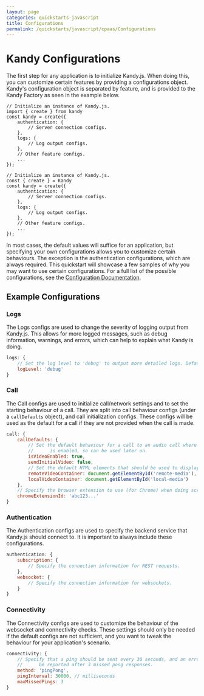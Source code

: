 ```yaml
---
layout: page
categories: quickstarts-javascript
title: Configurations
permalink: /quickstarts/javascript/cpaas/Configurations
---
```


# Kandy Configurations

The first step for any application is to initialize Kandy.js. When doing this, you can customize certain features by providing a configurations object. Kandy's configuration object is separated by feature, and is provided to the Kandy Factory as seen in the example below.

``` exclude javascript
// Initialize an instance of Kandy.js.
import { create } from kandy
const kandy = create({
    authentication: {
        // Server connection configs.
    },
    logs: {
        // Log output configs.
    },
    // Other feature configs.
    ...
});
```

``` hidden javascript
// Initialize an instance of Kandy.js.
const { create } = Kandy
const kandy = create({
    authentication: {
        // Server connection configs.
    },
    logs: {
        // Log output configs.
    },
    // Other feature configs.
    ...
});
```

In most cases, the default values will suffice for an application, but specifying your own configurations allows you to customize certain behaviours. The exception is the authentication configurations, which are always required. This quickstart will showcase a few samples of why you may want to use certain configurations. For a full list of the possible configurations, see the [Configuration Documentation](../docs#configurations).

## Example Configurations

### Logs

The Logs configs are used to change the severity of logging output from Kandy.js. This allows for more logged messages, such as debug information, warnings, and errors, which can help to explain what Kandy is doing.

``` javascript
logs: {
    // Set the log level to 'debug' to output more detailed logs. Default is 'warn'.
    logLevel: 'debug'
}
```

### Call

The Call configs are used to initialize call/network settings and to set the starting behaviour of a call. They are split into call behaviour configs (under a `callDefaults` object), and call initialization configs. These configs will be used as the default for a call if they are not provided when the call is made.

``` javascript
call: {
    callDefaults: {
        // Set the default behaviour for a call to an audio call where video
        //      is enabled, so can be used later on.
        isVideoEnabled: true,
        sendInitialVideo: false,
        // Set the default HTML elements that should be used to display call media.
        remoteVideoContainer: document.getElementById('remote-media'),
        localVideoContainer: document.getElementById('local-media')
    },
    // Specify the browser extension to use (for Chrome) when doing screensharing.
    chromeExtensionId: 'abc123...'
}
```

### Authentication

The Authentication configs are used to specify the backend service that Kandy.js should connect to. It is important to always include these configurations.

``` javascript
authentication: {
    subscription: {
        // Specify the connection information for REST requests.
    },
    websocket: {
        // Specify the connection information for websockets.
    }
}
```

### Connectivity

The Connectivity configs are used to customize the behaviour of the websocket and connectivity checks. These settings should only be needed if the default configs are not sufficient, and you want to tweak the behaviour for your application's scenario.

``` javascript
connectivity: {
    // Specify that a ping should be sent every 30 seconds, and an error should
    //      be reported after 3 missed pong responses.
    method: 'pingPong',
    pingInterval: 30000, // milliseconds
    maxMissedPings: 3
}
```
